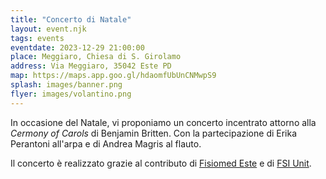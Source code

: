 ```yaml
---
title: "Concerto di Natale"
layout: event.njk
tags: events
eventdate: 2023-12-29 21:00:00
place: Meggiaro, Chiesa di S. Girolamo
address: Via Meggiaro, 35042 Este PD
map: https://maps.app.goo.gl/hdaomfUbUnCNMwpS9
splash: images/banner.png
flyer: images/volantino.png
---
```


In occasione del Natale, vi proponiamo un concerto incentrato
attorno alla _Cermony of Carols_ di Benjamin Britten.
Con la partecipazione di Erika Perantoni all'arpa e di Andrea Magris al flauto.

Il concerto è realizzato grazie al contributo di
[Fisiomed Este](https://www.fisiomedeste.it)
e di
[FSI Unit](https://www.fsiunit.it).

